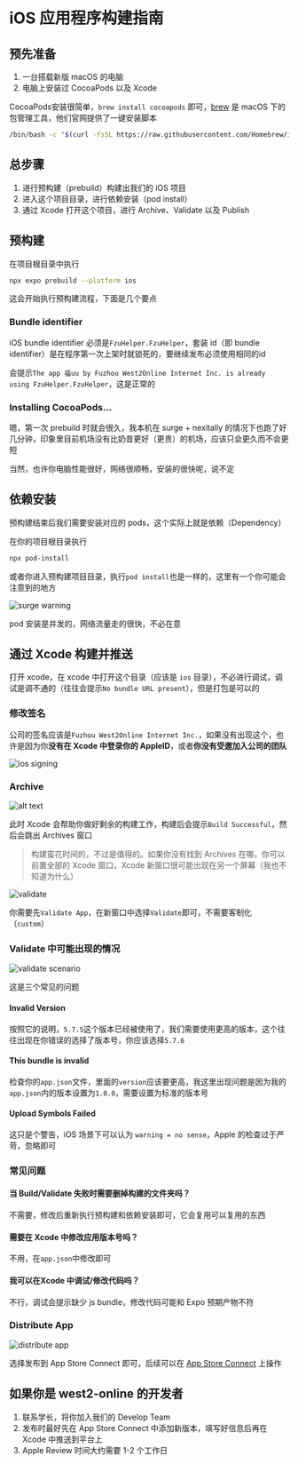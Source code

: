 # iOS 应用程序构建指南

## 预先准备

1. 一台搭载新版 macOS 的电脑
2. 电脑上安装过 CocoaPods 以及 Xcode

CocoaPods安装很简单，`brew install cocoapods` 即可，[brew](https://brew.sh/) 是 macOS 下的包管理工具，他们官网提供了一键安装脚本

```bash
/bin/bash -c "$(curl -fsSL https://raw.githubusercontent.com/Homebrew/install/HEAD/install.sh)"
```

## 总步骤

1. 进行预构建（prebuild）构建出我们的 iOS 项目
2. 进入这个项目目录，进行依赖安装（pod install）
3. 通过 Xcode 打开这个项目，进行 Archive、Validate 以及 Publish

## 预构建

在项目根目录中执行

```bash
npx expo prebuild --platform ios
```
这会开始执行预构建流程，下面是几个要点

### Bundle identifier

iOS bundle identifier 必须是`FzuHelper.FzuHelper`，套装 id（即 bundle identifier）是在程序第一次上架时就锁死的，要继续发布必须使用相同的id

会提示`The app 福uu by Fuzhou West2Online Internet Inc. is already using FzuHelper.FzuHelper`，这是正常的

### Installing CocoaPods...

嗯，第一次 prebuild 时就会很久，我本机在 surge + nexitally 的情况下也跑了好几分钟，印象里目前机场没有比奶昔更好（更贵）的机场，应该只会更久而不会更短

当然，也许你电脑性能很好，网络很顺畅，安装的很快呢，说不定

## 依赖安装

预构建结束后我们需要安装对应的 pods，这个实际上就是依赖（Dependency）

在你的项目根目录执行
```bash
npx pod-install
```

或者你进入预构建项目目录，执行`pod install`也是一样的，这里有一个你可能会注意到的地方

![surge warning](./../images/surge_warning.png)

pod 安装是并发的，网络流量走的很快，不必在意

## 通过 Xcode 构建并推送

打开 xcode，在 xcode 中打开这个目录（应该是 `ios` 目录），不必进行调试，调试是调不通的（往往会提示`No bundle URL present`），但是打包是可以的

### 修改签名

公司的签名应该是`Fuzhou West2Online Internet Inc.`，如果没有出现这个，也许是因为你**没有在 Xcode 中登录你的 AppleID**，或者**你没有受邀加入公司的团队**

![ios signing](./../images/ios_signing.png)

### Archive

![alt text](./../images/ios_archive.png)

此时 Xcode 会帮助你做好剩余的构建工作，构建后会提示`Build Successful`，然后会跳出 Archives 窗口

> 构建蛮花时间的，不过是值得的。如果你没有找到 Archives 在哪，你可以前置全部的 Xcode 窗口，Xcode 新窗口很可能出现在另一个屏幕（我也不知道为什么）

![validate](./../images/ios_validate.png)

你需要先`Validate App`，在新窗口中选择`Validate`即可，不需要客制化（`custom`）

### Validate 中可能出现的情况

![validate scenario](./../images/ios_validate_scenario.png)

这是三个常见的问题

#### Invalid Version

按照它的说明，`5.7.5`这个版本已经被使用了，我们需要使用更高的版本，这个往往出现在你错误的选择了版本号，你应该选择`5.7.6`

#### This bundle is invalid


检查你的`app.json`文件，里面的`version`应该要更高，我这里出现问题是因为我的`app.json`内的版本设置为`1.0.0`，需要设置为标准的版本号

#### Upload Symbols Failed

这只是个警告，iOS 场景下可以认为 `warning = no sense`，Apple 的检查过于严苛，忽略即可

### 常见问题

#### 当 Build/Validate 失败时需要删掉构建的文件夹吗？

不需要，修改后重新执行预构建和依赖安装即可，它会复用可以复用的东西

#### 需要在 Xcode 中修改应用版本号吗？

不用，在`app.json`中修改即可

#### 我可以在Xcode 中调试/修改代码吗？

不行，调试会提示缺少 js bundle，修改代码可能和 Expo 预期产物不符

### Distribute App

![distribute app](./../images/ios_distribute.png)

选择发布到 App Store Connect 即可，后续可以在 [App Store Connect](https://appstoreconnect.apple.com/) 上操作

## 如果你是 west2-online 的开发者

1. 联系学长，将你加入我们的 Develop Team
2. 发布时最好先在 App Store Connect 中添加新版本，填写好信息后再在 Xcode 中推送到平台上
3. Apple Review 时间大约需要 1-2 个工作日